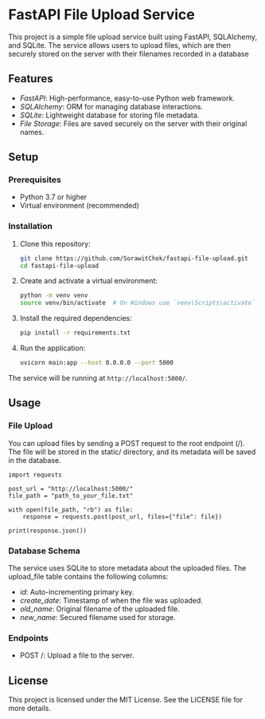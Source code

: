 # FastAPI File Upload Service
This project is a simple file upload service built using FastAPI, SQLAlchemy, and SQLite. The service allows users to upload files, which are then securely stored on the server with their filenames recorded in a database

## Features
- *FastAPI*: High-performance, easy-to-use Python web framework.
- *SQLAlchemy*: ORM for managing database interactions.
- *SQLite*: Lightweight database for storing file metadata.
- *File Storage*: Files are saved securely on the server with their original names.

## Setup

### Prerequisites
- Python 3.7 or higher
- Virtual environment (recommended)

### Installation
1. Clone this repository:

   ```bash
   git clone https://github.com/SorawitChok/fastapi-file-upload.git
   cd fastapi-file-upload
   ```
2. Create and activate a virtual environment:
   ```bash
   python -m venv venv
   source venv/bin/activate  # On Windows use `venv\Scripts\activate`
   ```
3. Install the required dependencies:
   ```bash
   pip install -r requirements.txt
   ```
4. Run the application:
   ```bash
   uvicorn main:app --host 0.0.0.0 --port 5000
   ```
The service will be running at ```http://localhost:5000/```.

## Usage
### File Upload
You can upload files by sending a POST request to the root endpoint (/). The file will be stored in the static/ directory, and its metadata will be saved in the database.
```
import requests

post_url = "http://localhost:5000/"
file_path = "path_to_your_file.txt"

with open(file_path, "rb") as file:
    response = requests.post(post_url, files={"file": file})

print(response.json())
```
### Database Schema
The service uses SQLite to store metadata about the uploaded files. The upload_file table contains the following columns:

- *id*: Auto-incrementing primary key.
- *create_date*: Timestamp of when the file was uploaded.
- *old_name*: Original filename of the uploaded file.
- *new_name*: Secured filename used for storage.

### Endpoints
- POST /: Upload a file to the server.

## License
This project is licensed under the MIT License. See the LICENSE file for more details.



